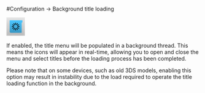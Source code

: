 #Configuration -> Background title loading

![Background title loading icon](images/backgroundtitleloadingicon.png)<br>

If enabled, the title menu will be populated in a background thread. This means the icons will appear in real-time, allowing you to open and close the menu and select titles before the loading process has been completed.

Please note that on some devices, such as old 3DS models, enabling this option may result in instability due to the load required to operate the title loading function in the background.
